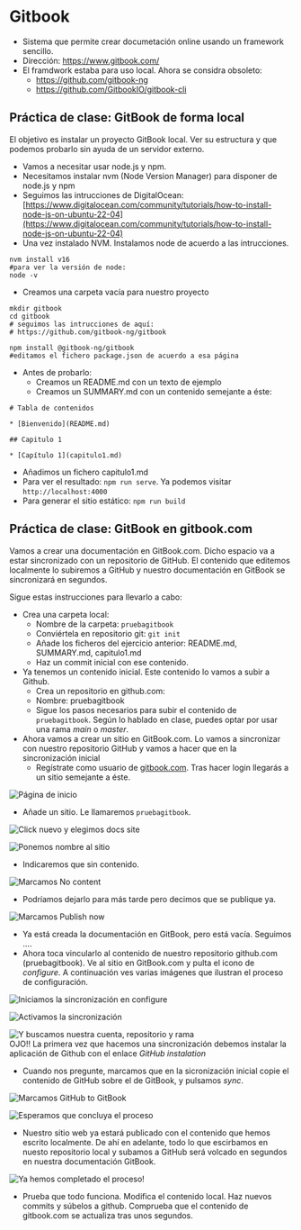 # Gitbook

- Sistema que permite crear documetación online usando un framework sencillo.
- Dirección: https://www.gitbook.com/
- El framdwork estaba para uso local. Ahora se considra obsoleto:
  - https://github.com/gitbook-ng
  - https://github.com/GitbookIO/gitbook-cli

## Práctica de clase: GitBook de forma local

El objetivo es instalar un proyecto GitBook local. Ver su estructura y que podemos probarlo sin ayuda de un servidor externo.

- Vamos a necesitar usar node.js y npm.
- Necesitamos instalar nvm (Node Version Manager) para disponer de node.js y npm
- Seguimos las intrucciones de DigitalOcean:
    [https://www.digitalocean.com/community/tutorials/how-to-install-node-js-on-ubuntu-22-04](https://www.digitalocean.com/community/tutorials/how-to-install-node-js-on-ubuntu-22-04)
- Una vez instalado NVM. Instalamos node de acuerdo a las intrucciones.

```
nvm install v16
#para ver la versión de node:
node -v
```

- Creamos una carpeta vacía para nuestro proyecto

```
mkdir gitbook
cd gitbook
# seguimos las intrucciones de aquí:
# https://github.com/gitbook-ng/gitbook

npm install @gitbook-ng/gitbook
#editamos el fichero package.json de acuerdo a esa página
```

- Antes de probarlo:
    - Creamos un README.md con un texto de ejemplo
    - Creamos un SUMMARY.md con un contenido semejante a éste:


```
# Tabla de contenidos

* [Bienvenido](README.md)

## Capitulo 1

* [Capítulo 1](capitulo1.md)
```

- Añadimos un fichero capitulo1.md
- Para ver el resultado: `npm run serve`. Ya podemos visitar `http://localhost:4000`
- Para generar el sitio estático: `npm run build`


## Práctica de clase: GitBook en gitbook.com

Vamos a crear una documentación en GitBook.com. Dicho espacio va a estar sincronizado con un repositorio de GitHub. El contenido que editemos localmente lo subiremos a GitHub y nuestro documentación en GitBook se sincronizará en segundos.

Sigue estas instrucciones para llevarlo a cabo:

- Crea una carpeta local:
  - Nombre de la carpeta: `pruebagitbook`
  - Conviértela en repositorio git: `git init`
  - Añade los ficheros del ejercicio anterior: README.md, SUMMARY.md, capitulo1.md
  - Haz un commit inicial con ese contenido.  
- Ya tenemos un contenido inicial. Este contenido lo vamos a subir a Github.
  - Crea un repositorio en github.com:
  - Nombre: pruebagitbook
  - Sigue los pasos necesarios para subir el contenido de  `pruebagitbook`. Según lo hablado en clase, puedes optar por usar una rama _main_ o _master_.
- Ahora vamos a crear un sitio en GitBook.com. Lo vamos a sincronizar con nuestro repositorio GitHub y vamos a hacer que en la sincronización inicial
  - Regístrate como usuario de [gitbook.com](https://www.gitbook.com/). Tras hacer login llegarás a un sitio semejante a éste.

![Página de inicio](/assets/gitbook/01.png "Página de inicio")

  - Añade un sitio. Le llamaremos `pruebagitbook`. 

  ![Click nuevo y elegimos _docs site_](/assets/gitbook/02.png "")
  
  ![Ponemos nombre al sitio](/assets/gitbook/03.png "")

  - Indicaremos que sin contenido. 

  ![Marcamos _No content_](/assets/gitbook/04.png "")

  - Podríamos dejarlo para más tarde pero decimos que se publique ya.

  ![Marcamos _Publish now_](/assets/gitbook/05.png "")

  - Ya está creada la documentación en GitBook, pero está vacía. Seguimos ....
  - Ahora toca vincularlo al contenido de nuestro repositorio github.com (pruebagitbook). Ve al sitio en GitBook.com y pulta el icono de _configure_. A continuación ves varias imágenes que ilustran el proceso de configuración.

  ![Iniciamos la sincronización en _configure_](/assets/gitbook/06.png "")

  ![Activamos la sincronización](/assets/gitbook/07.png "")

  ![Y buscamos nuestra cuenta, repositorio y rama](/assets/gitbook/08.png "")
  <br>
  OJO!! La primera vez que hacemos una sincronización debemos instalar la aplicación de Github con el enlace _GitHub instalation_

  - Cuando nos pregunte, marcamos que en la sicronización inicial copie el contenido de GitHub sobre el de GitBook, y pulsamos _sync_.

  ![Marcamos _GitHub to GitBook_](/assets/gitbook/09.png "")

  ![Esperamos que concluya el proceso](/assets/gitbook/10.png "")

  - Nuestro sitio web ya estará publicado con el contenido que hemos escrito localmente. De ahí en adelante, todo lo que escirbamos en nuesto repositorio local y subamos a GitHub será volcado en segundos en nuestra documentación GitBook.

  ![Ya hemos completado el proceso!](/assets/gitbook/11.png "")

  - Prueba que todo funciona. Modifica el contenido local. Haz nuevos commits y súbelos a github. Comprueba que el contenido de gitbook.com se actualiza tras unos segundos.
